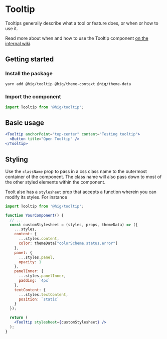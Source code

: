 # Tooltip

Tooltips generally describe what a tool or feature does, or when or how to use it.

Read more about when and how to use the Tooltip component [on the internal wiki](https://hig.autodesk.com/web/components/tooltips).

## Getting started

### Install the package

```bash
yarn add @hig/tooltip @hig/theme-context @hig/theme-data
```

### Import the component

```js
import Tooltip from '@hig/tooltip';
```

## Basic usage

```jsx
<Tooltip anchorPoint="top-center" content="Testing tooltip">
  <Button title="Open Tooltip" />
</Tooltip>
```
## Styling

Use the `className` prop to pass in a css class name to the outermost container of the component. The class name will also pass down to most of the other styled elements within the component. 

Toolt also has a `stylesheet` prop that accepts a function wherein you can modify its styles. For instance

```jsx
import Tooltip from '@hig/tooltip';

function YourComponent() {
  // ...
  const customStylesheet = (styles, props, themeData) => ({
    ...styles,
    content: {
      ...styles.content,
      color: themeData["colorScheme.status.error"]
    },
    panel: {
      ...styles.panel,
      opacity: 1
    },
    panelInner: {
      ...styles.panelInner,
      padding: `4px`
    },
    textContent: {
      ...styles.textContent,
      position: `static`
    }
  });

  return (
    <Tooltip stylesheet={customStylesheet} />
  );
}
```
